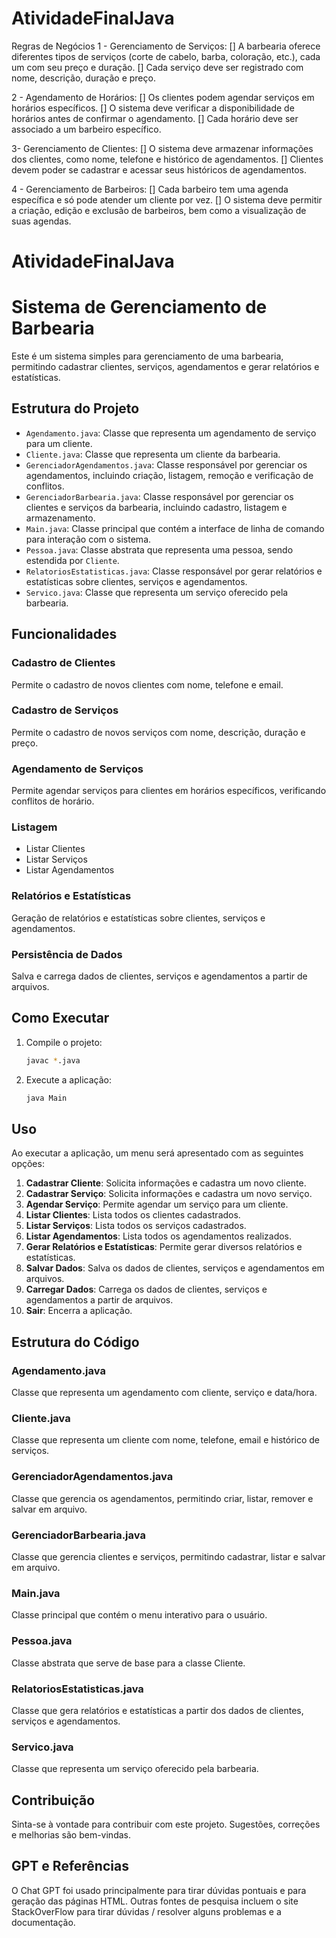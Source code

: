 # AtividadeFinalJava


Regras de Negócios
1 - Gerenciamento de Serviços:
 [] A barbearia oferece diferentes tipos de serviços (corte de cabelo, barba, coloração, etc.), cada um com seu preço e duração.
 [] Cada serviço deve ser registrado com nome, descrição, duração e preço.


2 - Agendamento de Horários:
 [] Os clientes podem agendar serviços em horários específicos.
 [] O sistema deve verificar a disponibilidade de horários antes de confirmar o agendamento.
 [] Cada horário deve ser associado a um barbeiro específico.


3- Gerenciamento de Clientes:
 [] O sistema deve armazenar informações dos clientes, como nome, telefone e histórico de agendamentos.
 [] Clientes devem poder se cadastrar e acessar seus históricos de agendamentos.


4 - Gerenciamento de Barbeiros:
 [] Cada barbeiro tem uma agenda específica e só pode atender um cliente por vez.
 [] O sistema deve permitir a criação, edição e exclusão de barbeiros, bem como a visualização de suas agendas.


# AtividadeFinalJava

# Sistema de Gerenciamento de Barbearia

Este é um sistema simples para gerenciamento de uma barbearia, permitindo cadastrar clientes, serviços, agendamentos e gerar relatórios e estatísticas.

## Estrutura do Projeto

- `Agendamento.java`: Classe que representa um agendamento de serviço para um cliente.
- `Cliente.java`: Classe que representa um cliente da barbearia.
- `GerenciadorAgendamentos.java`: Classe responsável por gerenciar os agendamentos, incluindo criação, listagem, remoção e verificação de conflitos.
- `GerenciadorBarbearia.java`: Classe responsável por gerenciar os clientes e serviços da barbearia, incluindo cadastro, listagem e armazenamento.
- `Main.java`: Classe principal que contém a interface de linha de comando para interação com o sistema.
- `Pessoa.java`: Classe abstrata que representa uma pessoa, sendo estendida por `Cliente`.
- `RelatoriosEstatisticas.java`: Classe responsável por gerar relatórios e estatísticas sobre clientes, serviços e agendamentos.
- `Servico.java`: Classe que representa um serviço oferecido pela barbearia.

## Funcionalidades

### Cadastro de Clientes

Permite o cadastro de novos clientes com nome, telefone e email.

### Cadastro de Serviços

Permite o cadastro de novos serviços com nome, descrição, duração e preço.

### Agendamento de Serviços

Permite agendar serviços para clientes em horários específicos, verificando conflitos de horário.

### Listagem

- Listar Clientes
- Listar Serviços
- Listar Agendamentos

### Relatórios e Estatísticas

Geração de relatórios e estatísticas sobre clientes, serviços e agendamentos.

### Persistência de Dados

Salva e carrega dados de clientes, serviços e agendamentos a partir de arquivos.

## Como Executar

1. Compile o projeto:
    ```sh
    javac *.java
    ```

2. Execute a aplicação:
    ```sh
    java Main
    ```

## Uso

Ao executar a aplicação, um menu será apresentado com as seguintes opções:

1. **Cadastrar Cliente**: Solicita informações e cadastra um novo cliente.
2. **Cadastrar Serviço**: Solicita informações e cadastra um novo serviço.
3. **Agendar Serviço**: Permite agendar um serviço para um cliente.
4. **Listar Clientes**: Lista todos os clientes cadastrados.
5. **Listar Serviços**: Lista todos os serviços cadastrados.
6. **Listar Agendamentos**: Lista todos os agendamentos realizados.
7. **Gerar Relatórios e Estatísticas**: Permite gerar diversos relatórios e estatísticas.
8. **Salvar Dados**: Salva os dados de clientes, serviços e agendamentos em arquivos.
9. **Carregar Dados**: Carrega os dados de clientes, serviços e agendamentos a partir de arquivos.
0. **Sair**: Encerra a aplicação.

## Estrutura do Código

### Agendamento.java

Classe que representa um agendamento com cliente, serviço e data/hora.

### Cliente.java

Classe que representa um cliente com nome, telefone, email e histórico de serviços.

### GerenciadorAgendamentos.java

Classe que gerencia os agendamentos, permitindo criar, listar, remover e salvar em arquivo.

### GerenciadorBarbearia.java

Classe que gerencia clientes e serviços, permitindo cadastrar, listar e salvar em arquivo.

### Main.java

Classe principal que contém o menu interativo para o usuário.

### Pessoa.java

Classe abstrata que serve de base para a classe Cliente.

### RelatoriosEstatisticas.java

Classe que gera relatórios e estatísticas a partir dos dados de clientes, serviços e agendamentos.

### Servico.java

Classe que representa um serviço oferecido pela barbearia.

## Contribuição

Sinta-se à vontade para contribuir com este projeto. Sugestões, correções e melhorias são bem-vindas.

## GPT e Referências

O Chat GPT foi usado principalmente para tirar dúvidas pontuais e para geração das páginas HTML. Outras fontes de pesquisa incluem o site StackOverFlow para tirar dúvidas / resolver alguns problemas e a documentação.
